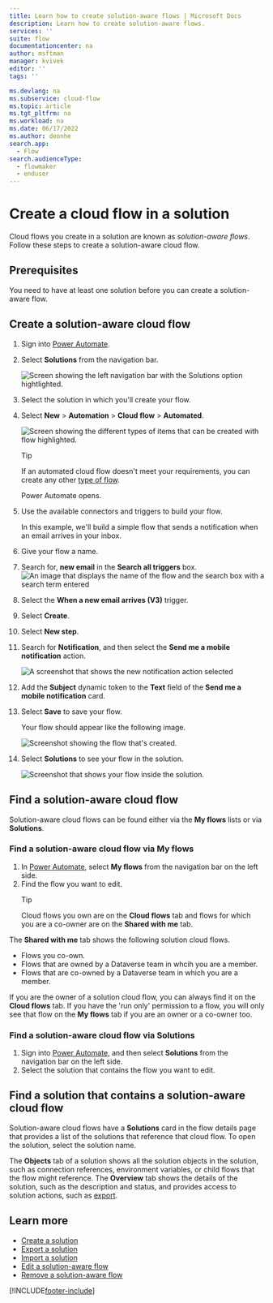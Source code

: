 ```yaml
---
title: Learn how to create solution-aware flows | Microsoft Docs
description: Learn how to create solution-aware flows.
services: ''
suite: flow
documentationcenter: na
author: msftman
manager: kvivek
editor: ''
tags: ''

ms.devlang: na
ms.subservice: cloud-flow
ms.topic: article
ms.tgt_pltfrm: na
ms.workload: na
ms.date: 06/17/2022
ms.author: deonhe
search.app: 
  - Flow
search.audienceType: 
  - flowmaker
  - enduser
---
```


# Create a cloud flow in a solution

Cloud flows you create in a solution are known as *solution-aware flows*. Follow these steps to create a solution-aware cloud flow.

## Prerequisites

You need to have at least one solution before you can create a solution-aware flow.

## Create a solution-aware cloud flow

1. Sign into [Power Automate](https://flow.microsoft.com).
1. Select **Solutions** from the navigation bar.

   ![Screen showing the left navigation bar with the Solutions option hightlighted.](./media/create-flow-solution/select-solutions-from-left-nav.png)

1. Select the solution in which you'll create your flow.

1. Select **New** > **Automation** > **Cloud flow** > **Automated**.

   ![Screen showing the different types of items that can be created with flow highlighted.](./media/create-flow-solution/select-new-flow.png)

   >[!TIP]
   >If an automated cloud flow doesn't meet your requirements, you can create any other [type of flow](./flow-types.md).

   Power Automate opens.

1. Use the available connectors and triggers to build your flow.

   In this example, we'll build a simple flow that sends a notification when an email arrives in your inbox.
1. Give your flow a name.
1. Search for, **new email** in the **Search all triggers** box.
   ![An image that displays the name of the flow and the search box with a search term entered](./media/create-flow-solution/search-trigger.png)
1. Select the **When a new email arrives (V3)** trigger.
1. Select **Create**.
1. Select **New step**.
1. Search for **Notification**, and then select the **Send me a mobile notification** action.

   ![A screenshot that shows the new notification action selected](./media/create-flow-solution/new-notification.png)

1. Add the **Subject** dynamic token to the **Text** field of the **Send me a mobile notification** card.
1. Select **Save** to save your flow.

   Your flow should appear like the following image.

   ![Screenshot showing the flow that's created.](./media/create-flow-solution/new-email-notification-flow.png)

1. Select **Solutions** to see your flow in the solution.

   ![Screenshot that shows your flow inside the solution.](./media/create-flow-solution/new-flow-inside-solution.png)

## Find a solution-aware cloud flow
Solution-aware cloud flows can be found either via the **My flows** lists or via **Solutions**.

### Find a solution-aware cloud flow via My flows

1. In [Power Automate](https://powerautomate.com), select **My flows** from the navigation bar on the left side.
1. Find the flow you want to edit.
   >[!TIP]
   >Cloud flows you own are on the **Cloud flows** tab and flows for which you are a co-owner are on the **Shared with me** tab.

The **Shared with me** tab shows the following solution cloud flows.

   - Flows you co-own.
   - Flows that are owned by a Dataverse team in whcih you are a member.
   - Flows that are co-owned by a Dataverse team in which you are a member. 

If you are the owner of a solution cloud flow, you can always find it on the **Cloud flows** tab. If you have the 'run only' permission to a flow, you will only see that flow on the **My flows** tab if you are an owner or a co-owner too.

### Find a solution-aware cloud flow via Solutions

1. Sign into [Power Automate](https://powerautomate.com), and then select **Solutions** from the navigation bar on the left side.
1. Select the solution that contains the flow you want to edit.

## Find a solution that contains a solution-aware cloud flow

Solution-aware cloud flows have a **Solutions** card in the flow details page that provides a list of the solutions that reference that cloud flow. To open the solution, select the solution name. 

The **Objects** tab of a solution shows all the solution objects in the solution, such as connection references, environment variables, or child flows that the flow might reference. The **Overview** tab shows the details of the solution, such as the description and status, and provides access to solution actions, such as [export](./export-flow-solution.md).

## Learn more

* [Create a solution](./overview-solution-flows.md)
* [Export a solution](./export-flow-solution.md)
* [Import a solution](./import-flow-solution.md)
* [Edit a solution-aware flow](./edit-solution-aware-flow.md)
* [Remove a solution-aware flow](./remove-solution-aware-flow.md)

[!INCLUDE[footer-include](includes/footer-banner.md)]
